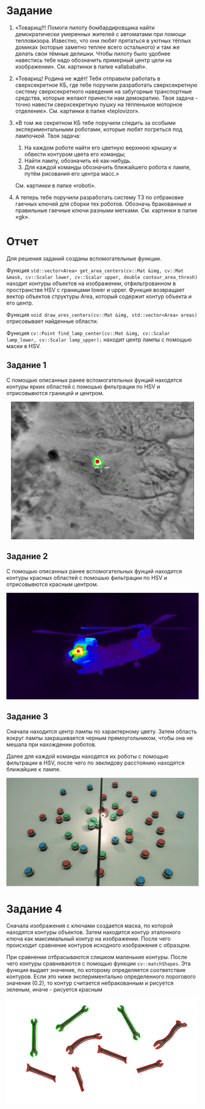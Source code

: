 # Задание

1.	«Товарищ!!! Помоги пилоту бомбардировщика найти демократически умеренных жителей с автоматами при помощи тепловизора. Известно, что они любят прятаться в уютных тёплых домиках (которые заметно теплее всего остального) и там же делать свои тёмные делишки. Чтобы пилоту было удобнее навестись тебе надо обозначить примерный центр цели на изображении». См. картинки в папке «allababah».
2.	«Товарищ! Родина не ждёт! Тебя отправили работать в сверхсекретное КБ, где тебе поручили разработать сверхсекретную систему сверхсекретного наведения на забугорные транспортные средства, которые желают принести нам демократию. Твоя задача - точно навести сверхсекретную пушку на тёпленькое моторное отделение». См. картинки в папке «teplovizor».
3.	«В том же секретном КБ тебе поручили следить за особыми экспериментальными роботами, которые любят погреться под лампочкой. Твоя задача: 
    1)	На каждом роботе найти его цветную верхнюю крышку и обвести контуром цвета его команды;
    2)	Найти лампу, обозначить её как-нибудь.
    3)	Для каждой команды обозначить ближайшего робота к лампе, путём рисования его центра масс.»

    См. картинки в папке «roboti».

4.	А теперь тебе поручили разработать систему ТЗ по отбраковке гаечных ключей для сборки тех роботов. Обозначь бракованные и правильные гаечные ключи разными метками.  См. картинки в папке «gk».

# Отчет

Для решения заданий созданы вспомогательные функции.

Функция `std::vector<Area> get_area_centers(cv::Mat &img, cv::Mat &mask, cv::Scalar lower, cv::Scalar upper, double contour_area_thresh)` находит контуры объектов на изображении, отфильтрованном в пространстве HSV с границами lower и upper. Функция возвращает вектор объектов структуры Area, который содержит контур объекта и его центр.

Функция `void draw_ares_centers(cv::Mat &img, std::vector<Area> areas)` отрисовывает найденные области.

Функция `cv::Point find_lamp_center(cv::Mat &img, cv::Scalar lamp_lower, cv::Scalar lamp_upper);` находит центр лампы с помощью маски в HSV.

## Задание 1

С помощью описанных ранее вспомогательных фунций находятся контуры ярких областей с помошью фильтрации по HSV и отрисовывются границей и центром.

<div align="center">
  <img src="./images/task_1.jpg"/>
</div>

## Задание 2

С помощью описанных ранее вспомогательных фунций находятся контуры красных областей с помошью фильтрации по HSV и отрисовывются красным центром.

<div align="center">
  <img src="./images/task_2.jpg"/>
</div>

## Задание 3

Сначала находится центр лампы по характерному цвету. Затем область вокруг лампы закрашивается черным прямоугольником, чтобы она не мешала при нахождении роботов.

Далее для каждой команды находятся их роботы с помощью фильтрации в HSV, после чего по эвклидову расстоянию находятся ближайшие к лампе.
<div align="center">
  <img src="./images/task_3.jpg"/>
</div>

# Задание 4

Сначала изображения с ключами создается маска, по которой находятся контуры объектов. Затем находится контур эталонного ключа как максимальный контур на изображении. После чего происходит сравнение контуров исходного изображения с образцом.

При сравнении отбрасываются слишком маленькие контуры. После чего контуры сравниваются с помощью функции `cv::matchShapes`. Эта функция выдает значение, по которому определяется соответствие контуров. Если это ниже экспериментально определенного порогового значения (0.2), то контур считается небракованным и рисуется зеленым, иначе - рисуется красным

<div align="center">
  <img src="./images/task_4.jpg"/>
</div>

